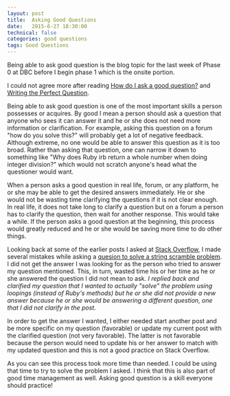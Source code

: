 ```yaml
---
layout: post
title:  Asking Good Questions
date:   2015-6-27 18:30:00
technical: false
categories: good questions
tags: Good Questions
---
```


Being able to ask good question is the blog topic for the last week of Phase 0 at DBC before I begin phase 1 which is the onsite portion.

I could not agree more after reading [How do I ask a good question?][question] and [Writing the Perfect Question][perfect].

Being able to ask good question is one of the most important skills a person possesses or acquires. By good I mean a person should ask a question that anyone who sees it can answer it and he or she does not need more information or clarification. For example, asking this question on a forum "how do you solve this?" will probably get a lot of negative feedback. Although extreme, no one would be able to answer this question as it is too broad. Rather than asking that question, one can narrow it down to something like "Why does Ruby irb return a whole number when doing integer division?" which would not scratch anyone's head what the questioner would want.

[question]: http://stackoverflow.com/help/how-to-ask
[perfect]: http://codeblog.jonskeet.uk/2010/08/29/writing-the-perfect-question/

When a person asks a good question in real life, forum, or any platform, he or she may be able to get the desired answers immediately. He or she would not be wasting time clarifying the questions if it is not clear enough. In real life, it does not take long to clarify a question but on a forum a person has to clarify the question, then wait for another response. This would take a while. If the person asks a good question at the beginning, this process would greatly reduced and he or she would be saving more time to do other things.

Looking back at some of the earlier posts I asked at [Stack Overflow][stackoverflow], I made several mistakes while asking a [quesion to solve a string scramble problem][stringquestion]. I did not get the answer I was looking for as the person who tried to answer my question mentioned. This, in turn, wasted time his or her time as he or she answered the question I did not mean to ask. <em>I replied back and clarified my question that I wanted to actually "solve" the problem using loopings (instead of Ruby's methods) but he or she did not provide a new answer because he or she would be answering a different question, one that I did not clarify in the post.</em>

[stackoverflow]: http://stackoverflow.com/
[stringquestion]: http://stackoverflow.com/questions/29248335/string-scramble-coderbyte

In order to get the answer I wanted, I either needed start another post and be more specific on my question (favorable) or update my current post with the clarified question (not very favorable). The latter is not favorable because the person would need to update his or her answer to match with my updated question and this is not a good practice on Stack Overflow.

As you can see this process took more time than needed. I could be using that time to try to solve the problem I asked. I think that this is also part of good time management as well. Asking good question is a skill everyone should practice!